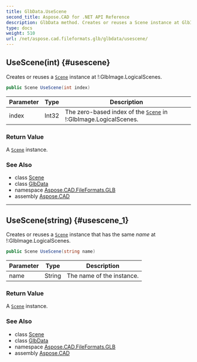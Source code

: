 ```yaml
---
title: GlbData.UseScene
second_title: Aspose.CAD for .NET API Reference
description: GlbData method. Creates or reuses a Scene instance at GlbImage.LogicalScenes
type: docs
weight: 510
url: /net/aspose.cad.fileformats.glb/glbdata/usescene/
---
```

## UseScene(int) {#usescene}

Creates or reuses a [`Scene`](../../scene/) instance at !:GlbImage.LogicalScenes.

```csharp
public Scene UseScene(int index)
```

| Parameter | Type | Description |
| --- | --- | --- |
| index | Int32 | The zero-based index of the [`Scene`](../../scene/) in !:GlbImage.LogicalScenes. |

### Return Value

A [`Scene`](../../scene/) instance.

### See Also

* class [Scene](../../scene/)
* class [GlbData](../)
* namespace [Aspose.CAD.FileFormats.GLB](../../glbdata/)
* assembly [Aspose.CAD](../../../)

---

## UseScene(string) {#usescene_1}

Creates or reuses a [`Scene`](../../scene/) instance that has the same *name* at !:GlbImage.LogicalScenes.

```csharp
public Scene UseScene(string name)
```

| Parameter | Type | Description |
| --- | --- | --- |
| name | String | The name of the instance. |

### Return Value

A [`Scene`](../../scene/) instance.

### See Also

* class [Scene](../../scene/)
* class [GlbData](../)
* namespace [Aspose.CAD.FileFormats.GLB](../../glbdata/)
* assembly [Aspose.CAD](../../../)


